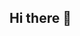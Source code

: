 ## Hi there 👋

<!--

**Here are some ideas to get you started:**
Our team is...
  * 김
  * 김
  * 김
  * 박
  * 

Our Main Stack is...

Our Goal is ...

Our Projects since 2022/06/28 ~ now 
  * 1주차
  * 2주차
  * 3주차
  * 4주차
  
Our persistent study is....
  * notion 링크
  * 공용 repo 링크
-->
